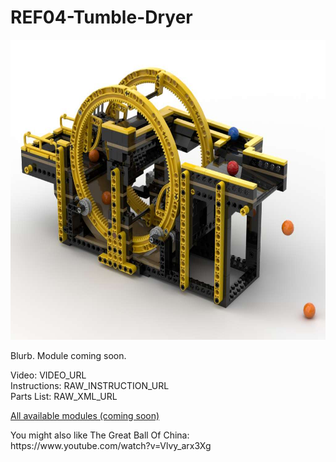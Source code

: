 <a name="README"></a>
# REF04-Tumble-Dryer
<img width="640" height="480" src="https://github.com/rykfield/REF04-Tumble-Dryer/raw/master/Tumble%20Dryer.jpg">
<BR>

Blurb.  Module coming soon.


<P>Video: VIDEO_URL
<BR>Instructions: RAW_INSTRUCTION_URL
<BR>Parts List: RAW_XML_URL

<P><a href="https://github.com/rykfield/REF00-Module-Overview">All available modules (coming soon)</a><BR>

<P>You might also like The Great Ball Of China: https://www.youtube.com/watch?v=Vlvy_arx3Xg